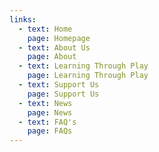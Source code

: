 ```yaml
---
links:
  - text: Home
    page: Homepage
  - text: About Us
    page: About
  - text: Learning Through Play
    page: Learning Through Play
  - text: Support Us
    page: Support Us
  - text: News
    page: News
  - text: FAQ's
    page: FAQs
---
```

